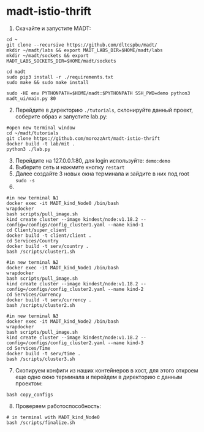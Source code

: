 # madt-istio-thrift

1. Скачайте и запустите MADT:

```
cd ~
git clone --recursive https://github.com/dltcspbu/madt/
mkdir ~/madt/labs && export MADT_LABS_DIR=$HOME/madt/labs
mkdir ~/madt/sockets && export MADT_LABS_SOCKETS_DIR=$HOME/madt/sockets

cd madt
sudo pip3 install -r ./requirements.txt
sudo make && sudo make install

sudo -HE env PYTHONPATH=$HOME/madt:$PYTHONPATH SSH_PWD=demo python3 madt_ui/main.py 80
```

2. Перейдите в директорию `./tutorials`, склонируйте данный проект, соберите образ и запустите lab.py:

```
#open new terminal window
cd ~/madt/tutorials
git clone https://github.com/morozzArt/madt-istio-thrift
docker build -t lab/mit .
python3 ./lab.py
```

3. Перейдите на 127.0.0.1:80, для login используйте: `demo:demo`
4. Выберите сеть и нажмите кнопку `restart`
5. Далее создайте 3 новых окна терминала и зайдите в них под root `sudo -s`
6.
```
#in new terminal №1
docker exec -it MADT_kind_Node0 /bin/bash
wrapdocker
bash scripts/pull_image.sh
kind create cluster --image kindest/node:v1.18.2 --config=/configs/config_cluster1.yaml --name kind-1
cd Client/super_client
docker build -t client/client .
cd Services/Country
docker build -t serv/country .
bash /scripts/cluster1.sh
```
```
#in new terminal №2
docker exec -it MADT_kind_Node1 /bin/bash
wrapdocker
bash scripts/pull_image.sh
kind create cluster --image kindest/node:v1.18.2 --config=/configs/config_cluster2.yaml --name kind-2
cd Services/Currency
docker build -t serv/currency .
bash /scripts/cluster2.sh
```
```
#in new terminal №3
docker exec -it MADT_kind_Node2 /bin/bash
wrapdocker
bash scripts/pull_image.sh
kind create cluster --image kindest/node:v1.18.2 --config=/configs/config_cluster2.yaml --name kind-3
cd Services/Time
docker build -t serv/time .
bash /scripts/cluster3.sh
```

7. Скопируем конфиги из наших контейнеров в хост, для этого откроем еще одно окно терминала и перейдем в директорию с данным проектом:
```
bash copy_configs
```
8. Проверяем работоспособность:
```
# in terminal with MADT_kind_Node0
bash /scripts/finalize.sh
```